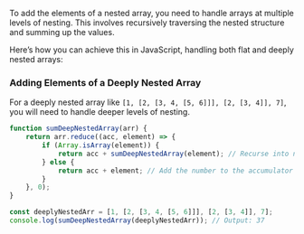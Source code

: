To add the elements of a nested array, you need to handle arrays at multiple levels of nesting. This involves recursively traversing the nested structure and summing up the values. 

Here’s how you can achieve this in JavaScript, handling both flat and deeply nested arrays:


###  Adding Elements of a Deeply Nested Array

For a deeply nested array like `[1, [2, [3, 4, [5, 6]]], [2, [3, 4]], 7]`, you will need to handle deeper levels of nesting.

```javascript
function sumDeepNestedArray(arr) {
    return arr.reduce((acc, element) => {
        if (Array.isArray(element)) {
            return acc + sumDeepNestedArray(element); // Recurse into nested arrays
        } else {
            return acc + element; // Add the number to the accumulator
        }
    }, 0);
}

const deeplyNestedArr = [1, [2, [3, 4, [5, 6]]], [2, [3, 4]], 7];
console.log(sumDeepNestedArray(deeplyNestedArr)); // Output: 37
```
